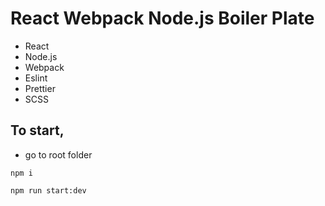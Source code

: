 # React Webpack Node.js Boiler Plate

- React
- Node.js
- Webpack
- Eslint
- Prettier
- SCSS

## To start,

- go to root folder

`npm i`

`npm run start:dev`

